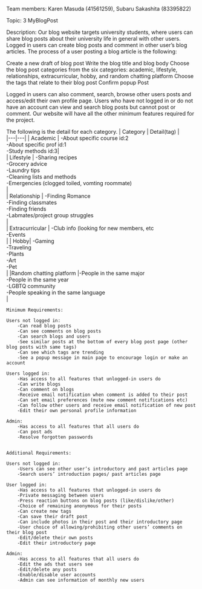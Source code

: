 Team members: Karen Masuda (41561259), Subaru Sakashita (83395822)

Topic: 3 MyBlogPost 

Description: 
Our blog website targets university students, where users can share blog posts about their university life in general with other users. Logged in users can create blog posts and comment in other user’s blog articles. The process of a user posting a blog article is the following:

Create a new draft of blog post
Write the blog title and blog body
Choose the blog post categories from the six categories: academic, lifestyle, relationships, extracurricular, hobby, and random chatting platform
Choose the tags that relate to their blog post
Confirm popup 
Post 

Logged in users can also comment, search, browse other users posts and access/edit their own profile page. Users who have not logged in or do not have an account can view and search blog posts but cannot post or comment. Our website will have all the other minimum features required for the project.

The following is the detail for each category. 
| Category  |  Detail(tag) |   
|---|---|
| Academic  | -About specific course id:2<br> -About specific prof id:1 <br> -Study methods id:3|   
| Lifestyle  | -Sharing recipes<br> -Grocery advice<br> -Laundry tips <br> -Cleaning lists and methods<br> -Emergencies (clogged toiled, vomting roommate)<br>  |   
| Relationship  | -Finding Romance<br> -Finding classmates<br> -Finding friends<br> -Labmates/project group struggles<br>   |  
| Extracurricular | -Club info (looking for new members, etc<br> -Events<br> | 
| Hobby| -Gaming<br>  -Traveling<br> -Plants<br> -Art<br> -Pet<br>   |
|Random chatting platform |-People in the same major<br> -People in the same year<br> -LGBTQ community<br> -People speaking in the same language<br>|



	Minimum Requirements:
	
	Users not logged in:
		-Can read blog posts
		-Can see comments on blog posts
		-Can search blogs and users
		-See similar posts at the bottom of every blog post page (other blog posts with same tags)
		-Can see which tags are trending
		-See a popup message in main page to encourage login or make an account

	Users logged in:
		-Has access to all features that unlogged-in users do
		-Can write blogs
		-Can comment on blogs
		-Receive email notification when comment is added to their post
		-Can set email preferences (mute new comment notifications etc)
		-Can follow other users and receive email notification of new post
		-Edit their own personal profile information

	Admin:
		-Has access to all features that all users do
		-Can post ads
		-Resolve forgotten passwords 
		

	Additional Requirements:
	
	Users not logged in:
		-Users can see other user’s introductory and past articles page
		-Search users’ introduction pages/ past articles page

	User logged in:
		-Has access to all features that unlogged-in users do
		-Private messaging between users
		-Press reaction buttons on blog posts (like/dislike/other)
		-Choice of remaining anonymous for their posts
		-Can create new tags 
		-Can save their draft post 
		-Can include photos in their post and their introductory page
		-User choice of allowing/prohibiting other users’ comments on their blog post 
		-Edit/delete their own posts
		-Edit their introductory page

	Admin: 
		-Has access to all features that all users do
		-Edit the ads that users see
		-Edit/delete any posts
		-Enable/disable user accounts
		-Admin can see information of monthly new users 


